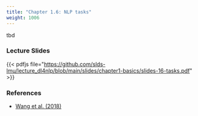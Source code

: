 ```yaml
---
title: "Chapter 1.6: NLP tasks"
weight: 1006
---
```

tbd

<!--more-->

<!--
### Lecture video
{{< video id="TfrSKiOecWI" >}}
-->

### Lecture Slides
{{< pdfjs file="https://github.com/slds-lmu/lecture_dl4nlp/blob/main/slides/chapter1-basics/slides-16-tasks.pdf" >}}

### References 

- [Wang et al. (2018)](https://openreview.net/pdf?id=rJ4km2R5t7)
